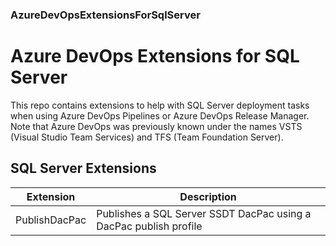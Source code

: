 ### AzureDevOpsExtensionsForSqlServer

# Azure DevOps Extensions for SQL Server

This repo contains extensions to help with SQL Server deployment tasks when using Azure DevOps Pipelines or Azure DevOps Release Manager.  Note that Azure DevOps was previously known under the names VSTS (Visual Studio Team Services) and TFS (Team Foundation Server).

## SQL Server Extensions

| Extension | Description |
|-----------|-------------|
| PublishDacPac | Publishes a SQL Server SSDT DacPac using a DacPac publish profile |
